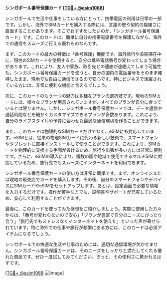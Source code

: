**シンガポール番号保護カード [[TG💪+ @esim1088](https://t.me/s/esim1088)]**

シンガポールで生活や仕事をしている方にとって、携帯電話の利用は日常の一部です。しかし、海外でSIMカードを購入する際には、言語の壁や契約の複雑さに直面することがあります。そこでおすすめしたいのが、「シンガポール番号保護カード」です。このカードは、簡単に自分の携帯電話番号を保護しながら、海外での通信をスムーズに行える優れものなんです。

まず、このカードの最大の特徴は「番号保護」機能です。海外旅行や長期滞在中に、現地のSIMカードを使用すると、自分の携帯電話番号が変わってしまう場合があります。これにより、友人や家族、取引先との連絡が途絶えてしまう可能性も。シンガポール番号保護カードを使うと、自分の国内の電話番号をそのまま維持したまま、現地でも自由に通信できるので安心です。特にビジネスで活躍されている方には、非常に便利な機能と言えるでしょう。

次に、このカードのもう一つの魅力は多様なプランの選択肢です。現地のSIMカードには、様々なプランが用意されていますが、すべてのプランが自分に合っているとは限りません。しかし、シンガポール番号保護カードでは、データ通信や通話時間などを細かくカスタマイズできるプランが多数あります。これにより、自分のライフスタイルや予算に合わせた最適な通信環境を作ることができます。

また、このカードは物理的なSIMカードだけでなく、eSIMにも対応しています。eSIMとは、従来の物理SIMカードに代わる新しい技術で、スマートフォンやタブレットに直接インストールして使うことができます。これにより、SIMカードを物理的に交換する手間が省けるため、旅行や出張が多い方には非常に便利です。さらに、eSIMの導入により、複数の国や地域で使用できるマルチSIMに対応しているため、旅行先でもスムーズにインターネットを利用できます。

シンガポール番号保護カードの使い方は非常に簡単です。まず、オンラインまたは現地の販売店でカードを購入します。その後、自分のスマートフォンやデバイスにSIMカードやeSIMをセットアップします。あとは、設定画面で必要な情報を入力するだけです。操作が苦手な方でも、説明書やサポートが充実しているため、安心して利用することができます。

最後に、このカードを使ってみた感想をご紹介しましょう。実際に使用した方々からは、「番号が変わらないので安心」「プランが豊富で自分のニーズにぴったり合う」「旅行先でもストレスなくインターネットを使えた」といった声が寄せられています。特に海外での仕事や旅行が頻繁にある方には、このカードは必須アイテムになるでしょう。

シンガポールでの快適な生活や仕事のためには、適切な通信環境が欠かせません。シンガポール番号保護カードは、そのニーズをしっかりと満たしてくれる優れた商品です。ぜひ一度試してみてください。きっと、その便利さに驚かれるはずです。

[[TG💪+ @esim1088](https://t.me/s/esim1088) ![Image](https://i.postimg.cc/Y0z9fWf4/image.png)]